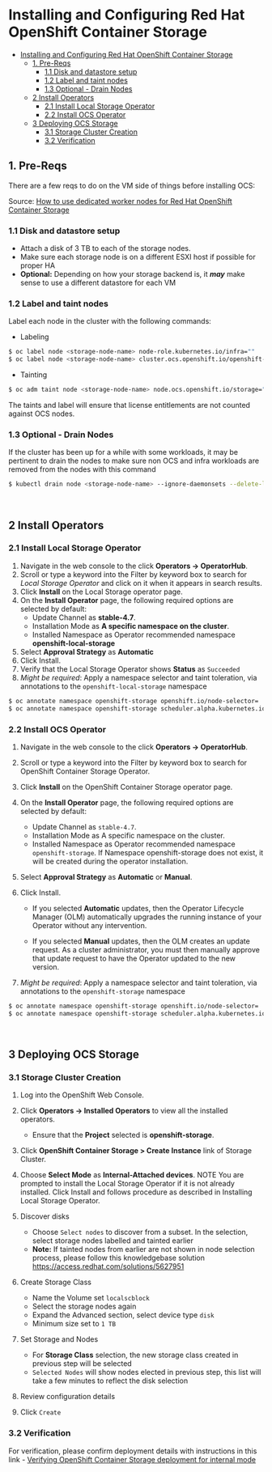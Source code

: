 # Installing and Configuring Red Hat OpenShift Container Storage

- [Installing and Configuring Red Hat OpenShift Container Storage](#installing-and-configuring-red-hat-openshift-container-storage)
  - [1. Pre-Reqs](#1-pre-reqs)
    - [1.1 Disk and datastore setup](#11-disk-and-datastore-setup)
    - [1.2 Label and taint nodes](#12-label-and-taint-nodes)
    - [1.3 Optional - Drain Nodes](#13-optional---drain-nodes)
  - [2 Install Operators](#2-install-operators)
    - [2.1 Install Local Storage Operator](#21-install-local-storage-operator)
    - [2.2 Install OCS Operator](#22-install-ocs-operator)
  - [3 Deploying OCS Storage](#3-deploying-ocs-storage)
    - [3.1 Storage Cluster Creation](#31-storage-cluster-creation)
    - [3.2 Verification](#32-verification)

## 1. Pre-Reqs

There are a few reqs to do on the VM side of things before installing OCS:

Source: [How to use dedicated worker nodes for Red Hat OpenShift Container Storage](https://access.redhat.com/documentation/en-us/red_hat_openshift_container_storage/4.7/html-single/managing_and_allocating_storage_resources/index#how-to-use-dedicated-worker-nodes-for-openshift-container-storage_rhocs)

### 1.1 Disk and datastore setup

- Attach a disk of 3 TB to each of the storage nodes. 
- Make sure each storage node is on a different ESXI host if possible for proper HA
- **Optional:** Depending on how your storage backend is, it ***may*** make sense to use a different datastore for each VM

### 1.2 Label and taint nodes

Label each node in the cluster with the following commands:

- Labeling
```bash
$ oc label node <storage-node-name> node-role.kubernetes.io/infra=""
$ oc label node <storage-node-name> cluster.ocs.openshift.io/openshift-storage=""
```

- Tainting
```bash
$ oc adm taint node <storage-node-name> node.ocs.openshift.io/storage="true":NoSchedule
```

The taints and label will ensure that license entitlements are not counted against OCS nodes.


### 1.3 Optional - Drain Nodes

If the cluster has been up for a while with some workloads, it may be pertinent to drain the nodes to make sure non OCS and infra workloads are removed from the nodes with this command

```bash
$ kubectl drain node <storage-node-name> --ignore-daemonsets --delete-local-data --force
```

<br />

## 2 Install Operators

### 2.1 Install Local Storage Operator

1. Navigate in the web console to the click **Operators → OperatorHub**.
2. Scroll or type a keyword into the Filter by keyword box to search for *Local Storage Operator* and click on it when it appears in search results.
3. Click **Install** on the Local Storage operator page.
4. On the **Install Operator** page, the following required options are selected by default:
   - Update Channel as **stable-4.7**.
   - Installation Mode as **A specific namespace on the cluster**.
   - Installed Namespace as Operator recommended namespace **openshift-local-storage**
5. Select **Approval Strategy** as **Automatic**
6. Click Install.
7. Verify that the Local Storage Operator shows **Status** as `Succeeded`
8. *Might be required*: Apply a namespace selector and taint toleration, via annotations to the `openshift-local-storage` namespace

```bash
$ oc annotate namespace openshift-storage openshift.io/node-selector=
$ oc annotate namespace openshift-storage scheduler.alpha.kubernetes.io/defaultTolerations=[{"operator": "Exists", "effect": "NoSchedule", "key":"node.ocs.openshift.io/storage"}]
```

### 2.2 Install OCS Operator

1. Navigate in the web console to the click **Operators → OperatorHub**.
2. Scroll or type a keyword into the Filter by keyword box to search for OpenShift Container Storage Operator.
3. Click **Install** on the OpenShift Container Storage operator page.
4. On the **Install Operator** page, the following required options are selected by default:

   - Update Channel as `stable-4.7`.
   - Installation Mode as A specific namespace on the cluster.
   - Installed Namespace as Operator recommended namespace `openshift-storage`. If Namespace openshift-storage does not exist, it will be created during the operator installation.
5. Select **Approval Strategy** as **Automatic** or **Manual**.
6. Click Install.

   - If you selected **Automatic** updates, then the Operator Lifecycle Manager (OLM) automatically upgrades the running instance of your Operator without any intervention.

   - If you selected **Manual** updates, then the OLM creates an update request. As a cluster administrator, you must then manually approve that update request to have the Operator updated to the new version.

7. *Might be required*: Apply a namespace selector and taint toleration, via annotations to the `openshift-storage` namespace

```bash
$ oc annotate namespace openshift-storage openshift.io/node-selector=
$ oc annotate namespace openshift-storage scheduler.alpha.kubernetes.io/defaultTolerations=[{"operator": "Exists", "effect": "NoSchedule", "key":"node.ocs.openshift.io/storage"}]
```

<br />

## 3 Deploying OCS Storage

### 3.1 Storage Cluster Creation

1. Log into the OpenShift Web Console.
2. Click **Operators → Installed Operators** to view all the installed operators.
   - Ensure that the **Project** selected is **openshift-storage**.
3. Click **OpenShift Container Storage > Create Instance** link of Storage Cluster.
4. Choose **Select Mode** as **Internal-Attached devices**.
NOTE
You are prompted to install the Local Storage Operator if it is not already installed. Click Install and follows procedure as described in Installing Local Storage Operator.

5. Discover disks
   - Choose `Select nodes` to discover from a subset. In the selection, select storage nodes labelled and tainted earlier
   - **Note:** If tainted nodes from earlier are not shown in node selection process, please follow this knowledgebase solution https://access.redhat.com/solutions/5627951
6. Create Storage Class
   - Name the Volume set `localscblock`
   - Select the storage nodes again
   - Expand the Advanced section, select device type `disk`
   - Minimum size set to `1 TB`

7. Set Storage and Nodes
   - For **Storage Class** selection, the new storage class created in previous step will be selected
   - `Selected Nodes` will show nodes elected in previous step, this list will take a few minutes to reflect the disk selection

8. Review configuration details
9. Click `Create`

### 3.2 Verification

For verification, please confirm deployment details with instructions in this link -  [Verifying OpenShift Container Storage deployment for internal mode](https://access.redhat.com/documentation/en-us/red_hat_openshift_container_storage/4.7/html-single/deploying_openshift_container_storage_on_vmware_vsphere/index#verifying-openshift-container-storage-deployment_rhocs)